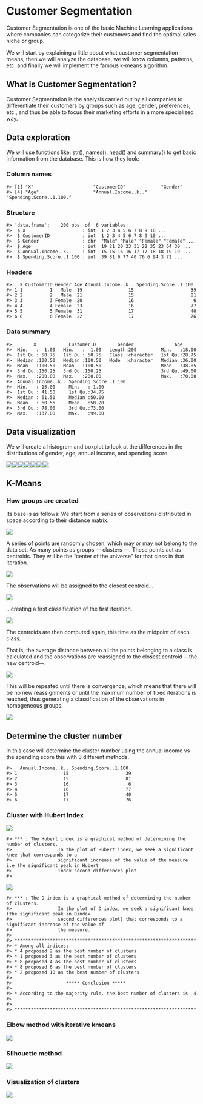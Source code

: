 
<!-- README.md is generated from README.Rmd. Please edit that file -->

# Customer Segmentation

Customer Segmentation is one of the basic Machine Learning applications
where companies can categorize their customers and find the optimal
sales niche or group.

We will start by explaining a little about what customer segmentation
means, then we will analyze the database, we will know columns,
patterns, etc. and finally we will implement the famous k-means
algorithm.

## What is Customer Segmentation?

Customer Segmentation is the analysis carried out by all companies to
differentiate their customers by groups such as age, gender,
preferences, etc., and thus be able to focus their marketing efforts in
a more specialized way.

## Data exploration

We will use functions like: str(), names(), head() and summary() to get
basic information from the database. This is how they look:

### Column names

    #> [1] "X"                      "CustomerID"             "Gender"                
    #> [4] "Age"                    "Annual.Income..k.."     "Spending.Score..1.100."

### Structure

    #> 'data.frame':    200 obs. of  6 variables:
    #>  $ X                     : int  1 2 3 4 5 6 7 8 9 10 ...
    #>  $ CustomerID            : int  1 2 3 4 5 6 7 8 9 10 ...
    #>  $ Gender                : chr  "Male" "Male" "Female" "Female" ...
    #>  $ Age                   : int  19 21 20 23 31 22 35 23 64 30 ...
    #>  $ Annual.Income..k..    : int  15 15 16 16 17 17 18 18 19 19 ...
    #>  $ Spending.Score..1.100.: int  39 81 6 77 40 76 6 94 3 72 ...

### Headers

    #>   X CustomerID Gender Age Annual.Income..k.. Spending.Score..1.100.
    #> 1 1          1   Male  19                 15                     39
    #> 2 2          2   Male  21                 15                     81
    #> 3 3          3 Female  20                 16                      6
    #> 4 4          4 Female  23                 16                     77
    #> 5 5          5 Female  31                 17                     40
    #> 6 6          6 Female  22                 17                     76

### Data summary

    #>        X            CustomerID        Gender               Age       
    #>  Min.   :  1.00   Min.   :  1.00   Length:200         Min.   :18.00  
    #>  1st Qu.: 50.75   1st Qu.: 50.75   Class :character   1st Qu.:28.75  
    #>  Median :100.50   Median :100.50   Mode  :character   Median :36.00  
    #>  Mean   :100.50   Mean   :100.50                      Mean   :38.85  
    #>  3rd Qu.:150.25   3rd Qu.:150.25                      3rd Qu.:49.00  
    #>  Max.   :200.00   Max.   :200.00                      Max.   :70.00  
    #>  Annual.Income..k.. Spending.Score..1.100.
    #>  Min.   : 15.00     Min.   : 1.00         
    #>  1st Qu.: 41.50     1st Qu.:34.75         
    #>  Median : 61.50     Median :50.00         
    #>  Mean   : 60.56     Mean   :50.20         
    #>  3rd Qu.: 78.00     3rd Qu.:73.00         
    #>  Max.   :137.00     Max.   :99.00

## Data visualization

We will create a histogram and boxplot to look at the differences in the
distributions of gender, age, annual income, and spending score.

![](README_files/figure-gfm/unnamed-chunk-6-1.png)<!-- -->![](README_files/figure-gfm/unnamed-chunk-6-2.png)<!-- -->![](README_files/figure-gfm/unnamed-chunk-6-3.png)<!-- -->![](README_files/figure-gfm/unnamed-chunk-6-4.png)<!-- -->![](README_files/figure-gfm/unnamed-chunk-6-5.png)<!-- -->![](README_files/figure-gfm/unnamed-chunk-6-6.png)<!-- -->![](README_files/figure-gfm/unnamed-chunk-6-7.png)<!-- -->

## K-Means

### How groups are created

Its base is as follows: We start from a series of observations
distributed in space according to their distance matrix.

![](cl1.JPG)<!-- -->

A series of points are randomly chosen, which may or may not belong to
the data set. As many points as groups — clusters —. These points act as
centroids. They will be the “center of the universe” for that class in
that iteration.

![](cl2.JPG)<!-- -->

The observations will be assigned to the closest centroid…

![](cl3.JPG)<!-- -->

…creating a first classification of the first iteration.

![](cl4.JPG)<!-- -->

The centroids are then computed again, this time as the midpoint of each
class.

That is, the average distance between all the points belonging to a
class is calculated and the observations are reassigned to the closest
centroid —the new centroid—.

![](cl5.JPG)<!-- -->

This will be repeated until there is convergence, which means that there
will be no new reassignments or until the maximum number of fixed
iterations is reached, thus generating a classification of the
observations in homogeneous groups.

![](cl6.JPG)<!-- -->

## Determine the cluster number

In this case will determine the cluster number using the annual income
vs the spending score this with 3 different methods.

    #>   Annual.Income..k.. Spending.Score..1.100.
    #> 1                 15                     39
    #> 2                 15                     81
    #> 3                 16                      6
    #> 4                 16                     77
    #> 5                 17                     40
    #> 6                 17                     76

### Cluster with Hubert Index

![](README_files/figure-gfm/unnamed-chunk-14-1.png)<!-- -->

    #> *** : The Hubert index is a graphical method of determining the number of clusters.
    #>                 In the plot of Hubert index, we seek a significant knee that corresponds to a 
    #>                 significant increase of the value of the measure i.e the significant peak in Hubert
    #>                 index second differences plot. 
    #> 

![](README_files/figure-gfm/unnamed-chunk-14-2.png)<!-- -->

    #> *** : The D index is a graphical method of determining the number of clusters. 
    #>                 In the plot of D index, we seek a significant knee (the significant peak in Dindex
    #>                 second differences plot) that corresponds to a significant increase of the value of
    #>                 the measure. 
    #>  
    #> ******************************************************************* 
    #> * Among all indices:                                                
    #> * 4 proposed 2 as the best number of clusters 
    #> * 1 proposed 3 as the best number of clusters 
    #> * 8 proposed 4 as the best number of clusters 
    #> * 8 proposed 6 as the best number of clusters 
    #> * 2 proposed 10 as the best number of clusters 
    #> 
    #>                    ***** Conclusion *****                            
    #>  
    #> * According to the majority rule, the best number of clusters is  4 
    #>  
    #>  
    #> *******************************************************************

### Elbow method with iterative kmeans

![](README_files/figure-gfm/unnamed-chunk-15-1.png)<!-- -->

### Silhouette method

![](README_files/figure-gfm/unnamed-chunk-16-1.png)<!-- -->

### Visualization of clusters

![](README_files/figure-gfm/unnamed-chunk-17-1.png)<!-- -->
